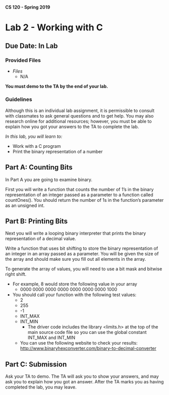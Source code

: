 #### CS 120 - Spring 2019
# Lab 2 - Working with C
## Due Date: In Lab

### Provided Files
* _Files_
    * N/A

**You must demo to the TA by the end of your lab.**

### Guidelines

Although this is an individual lab assignment, it is permissible to consult with classmates to ask general questions and to get help. You may also research online for additional resources; however, you must be able to explain how you got your answers to the TA to complete the lab.


_In this lab, you will learn to:_

* Work with a C program
* Print the binary representation of a number


## Part A: Counting Bits


In Part A you are going to examine binary.

First you will write a function that counts the number of 1’s in the binary representation of an integer passed as a parameter to a function called countOnes(). You should return the number of 1s in the function’s parameter as an unsigned int.

## Part B: Printing Bits

Next you will write a looping binary interpreter that prints the binary representation of a decimal value.

Write a function that uses bit shifting to store the binary representation of an integer in an array passed as a parameter. You will be given the size of the array and should make sure you fill out all elements in the array.

To generate the array of values, you will need to use a bit mask and bitwise right shift.
* For example, 8 would store the following value in your array
    * 0000 0000 0000 0000 0000 0000 0000 1000
* You should call your function with the following test values:
    * 2
    * 255
    * -1
    * INT_MAX
    * INT_MIN
        * The driver code includes the library <limits.h> at the top of the main source code file so you can use the global constant INT_MAX and INT_MIN
   * You can use the following website to check your results: http://www.binaryhexconverter.com/binary-to-decimal-converter

## Part C: Submission

Ask your TA to demo. The TA will ask you to show your answers, and may ask you to explain how you got an answer. After the TA marks you as having completed the lab, you may leave.

